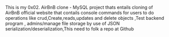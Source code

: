This is my 0x02. AirBnB clone - MySQL project thats entails cloning of AirBnB official website that contails console commands for users to do operations like crud,Create,reads,updates and delete objects ,Test backend program , admins/manage file storage  by use of JSON serialization/deserialization,This need to folk a repo at Github 

